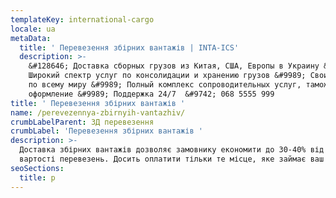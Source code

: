 ```yaml
---
templateKey: international-cargo
locale: ua
metaData:
  title: ' Перевезення збірних вантажів | INTA-ICS'
  description: >-
    &#128646; Доставка сборных грузов из Китая, США, Европы в Украину &#128073;
    Широкий спектр услуг по консолидации и хранению грузов &#9989; Свои склады
    по всему миру &#9989; Полный комплекс сопроводительных услуг, таможенное
    оформление &#9989; Поддержка 24/7  &#9742; 068 5555 999
title: ' Перевезення збірних вантажів '
name: /perevezennya-zbirnyih-vantazhiv/
crumbLabelParent: ЗД перевезення
crumbLabel: 'Перевезення збірних вантажів '
description: >-
  Доставка збірних вантажів дозволяє замовнику економити до 30-40% від загальної
  вартості перевезень. Досить оплатити тільки те місце, яке займає ваш вантаж.
seoSections:
  title: р
---
```

